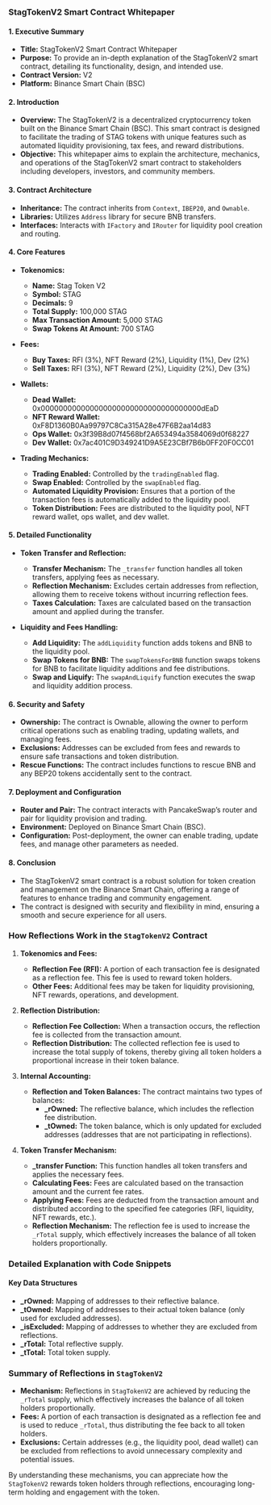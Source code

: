 
### StagTokenV2 Smart Contract Whitepaper

#### 1. Executive Summary
- **Title:** StagTokenV2 Smart Contract Whitepaper
- **Purpose:** To provide an in-depth explanation of the StagTokenV2 smart contract, detailing its functionality, design, and intended use.
- **Contract Version:** V2
- **Platform:** Binance Smart Chain (BSC)

#### 2. Introduction
- **Overview:** The StagTokenV2 is a decentralized cryptocurrency token built on the Binance Smart Chain (BSC). This smart contract is designed to facilitate the trading of STAG tokens with unique features such as automated liquidity provisioning, tax fees, and reward distributions.
- **Objective:** This whitepaper aims to explain the architecture, mechanics, and operations of the StagTokenV2 smart contract to stakeholders including developers, investors, and community members.

#### 3. Contract Architecture
- **Inheritance:** The contract inherits from `Context`, `IBEP20`, and `Ownable`.
- **Libraries:** Utilizes `Address` library for secure BNB transfers.
- **Interfaces:** Interacts with `IFactory` and `IRouter` for liquidity pool creation and routing.

#### 4. Core Features
- **Tokenomics:**
  - **Name:** Stag Token V2
  - **Symbol:** STAG
  - **Decimals:** 9
  - **Total Supply:** 100,000 STAG
  - **Max Transaction Amount:** 5,000 STAG
  - **Swap Tokens At Amount:** 700 STAG

- **Fees:**
  - **Buy Taxes:** RFI (3%), NFT Reward (2%), Liquidity (1%), Dev (2%)
  - **Sell Taxes:** RFI (3%), NFT Reward (2%), Liquidity (2%), Dev (3%)

- **Wallets:**
  - **Dead Wallet:** 0x000000000000000000000000000000000000dEaD
  - **NFT Reward Wallet:** 0xF8D1360B0Aa99797C8Ca315A28e47F6B2aa14d83
  - **Ops Wallet:** 0x3f39B8d07f4568bf2A653494a3584069d0f68227
  - **Dev Wallet:** 0x7ac401C9D349241D9A5E23CBf7B6b0FF20F0CC01

- **Trading Mechanics:**
  - **Trading Enabled:** Controlled by the `tradingEnabled` flag.
  - **Swap Enabled:** Controlled by the `swapEnabled` flag.
  - **Automated Liquidity Provision:** Ensures that a portion of the transaction fees is automatically added to the liquidity pool.
  - **Token Distribution:** Fees are distributed to the liquidity pool, NFT reward wallet, ops wallet, and dev wallet.

#### 5. Detailed Functionality
- **Token Transfer and Reflection:**
  - **Transfer Mechanism:** The `_transfer` function handles all token transfers, applying fees as necessary.
  - **Reflection Mechanism:** Excludes certain addresses from reflection, allowing them to receive tokens without incurring reflection fees.
  - **Taxes Calculation:** Taxes are calculated based on the transaction amount and applied during the transfer.

- **Liquidity and Fees Handling:**
  - **Add Liquidity:** The `addLiquidity` function adds tokens and BNB to the liquidity pool.
  - **Swap Tokens for BNB:** The `swapTokensForBNB` function swaps tokens for BNB to facilitate liquidity additions and fee distributions.
  - **Swap and Liquify:** The `swapAndLiquify` function executes the swap and liquidity addition process.

#### 6. Security and Safety
- **Ownership:** The contract is Ownable, allowing the owner to perform critical operations such as enabling trading, updating wallets, and managing fees.
- **Exclusions:** Addresses can be excluded from fees and rewards to ensure safe transactions and token distribution.
- **Rescue Functions:** The contract includes functions to rescue BNB and any BEP20 tokens accidentally sent to the contract.

#### 7. Deployment and Configuration
- **Router and Pair:** The contract interacts with PancakeSwap’s router and pair for liquidity provision and trading.
- **Environment:** Deployed on Binance Smart Chain (BSC).
- **Configuration:** Post-deployment, the owner can enable trading, update fees, and manage other parameters as needed.

#### 8. Conclusion
- The StagTokenV2 smart contract is a robust solution for token creation and management on the Binance Smart Chain, offering a range of features to enhance trading and community engagement.
- The contract is designed with security and flexibility in mind, ensuring a smooth and secure experience for all users.


### How Reflections Work in the `StagTokenV2` Contract

1. **Tokenomics and Fees:**
   - **Reflection Fee (RFI):** A portion of each transaction fee is designated as a reflection fee. This fee is used to reward token holders.
   - **Other Fees:** Additional fees may be taken for liquidity provisioning, NFT rewards, operations, and development.

2. **Reflection Distribution:**
   - **Reflection Fee Collection:** When a transaction occurs, the reflection fee is collected from the transaction amount.
   - **Reflection Distribution:** The collected reflection fee is used to increase the total supply of tokens, thereby giving all token holders a proportional increase in their token balance.

3. **Internal Accounting:**
   - **Reflection and Token Balances:** The contract maintains two types of balances:
     - **_rOwned:** The reflective balance, which includes the reflection fee distribution.
     - **_tOwned:** The token balance, which is only updated for excluded addresses (addresses that are not participating in reflections).

4. **Token Transfer Mechanism:**
   - **_transfer Function:** This function handles all token transfers and applies the necessary fees.
   - **Calculating Fees:** Fees are calculated based on the transaction amount and the current fee rates.
   - **Applying Fees:** Fees are deducted from the transaction amount and distributed according to the specified fee categories (RFI, liquidity, NFT rewards, etc.).
   - **Reflection Mechanism:** The reflection fee is used to increase the `_rTotal` supply, which effectively increases the balance of all token holders proportionally.

### Detailed Explanation with Code Snippets

#### Key Data Structures

- **_rOwned:** Mapping of addresses to their reflective balance.
- **_tOwned:** Mapping of addresses to their actual token balance (only used for excluded addresses).
- **_isExcluded:** Mapping of addresses to whether they are excluded from reflections.
- **_rTotal:** Total reflective supply.
- **_tTotal:** Total token supply.


### Summary of Reflections in `StagTokenV2`

- **Mechanism:** Reflections in `StagTokenV2` are achieved by reducing the `_rTotal` supply, which effectively increases the balance of all token holders proportionally.
- **Fees:** A portion of each transaction is designated as a reflection fee and is used to reduce `_rTotal`, thus distributing the fee back to all token holders.
- **Exclusions:** Certain addresses (e.g., the liquidity pool, dead wallet) can be excluded from reflections to avoid unnecessary complexity and potential issues.

By understanding these mechanisms, you can appreciate how the `StagTokenV2` rewards token holders through reflections, encouraging long-term holding and engagement with the token.
